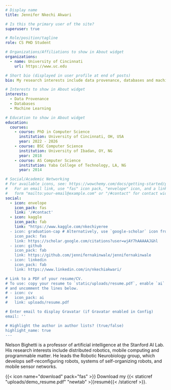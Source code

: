 ```yaml
---
# Display name
title: Jennifer Nkechi Akwari

# Is this the primary user of the site?
superuser: true

# Role/position/tagline
role: CS PHD Student

# Organizations/Affiliations to show in About widget
organizations:
  - name: University of Cincinnati
    url: https://www.uc.edu

# Short bio (displayed in user profile at end of posts)
bio: My research interests include data provenance, databases and machine learning

# Interests to show in About widget
interests:
  - Data Provenance
  - Databases
  - Machine Learning

# Education to show in About widget
education:
  courses:
    - course: PhD in Computer Science
      institution: University of Cincinnati, OH, USA
      year: 2022 - 2026
    - course: BSC Computer Science
      institution: University of Ibadan, OY, NG
      year: 2018
    - course: AS Computer Science
      institution: Yaba College of Technology, LA, NG
      year: 2014

# Social/Academic Networking
# For available icons, see: https://wowchemy.com/docs/getting-started/page-builder/#icons
#   For an email link, use "fas" icon pack, "envelope" icon, and a link in the
#   form "mailto:your-email@example.com" or "/#contact" for contact widget.
social:
  - icon: envelope
    icon_pack: fas
    link: '/#contact'
  - icon: kaggle
    icon_pack: fab
    link: "https://www.kaggle.com/nkechiyeree
  - icon: graduation-cap # Alternatively, use `google-scholar` icon from `ai` icon pack
    icon_pack: fas
    link: https://scholar.google.com/citations?user=wjAY7hAAAAAJ&hl
  - icon: github
    icon_pack: fab
    link: https://github.com/jennifernakinwale/jennifernakinwale
  - icon: linkedin
    icon_pack: fab
    link: https://www.linkedin.com/in/nkechiakwari/

# Link to a PDF of your resume/CV.
# To use: copy your resume to `static/uploads/resume.pdf`, enable `ai` icons in `params.toml`,
# and uncomment the lines below.
# - icon: cv
#   icon_pack: ai
#   link: uploads/resume.pdf

# Enter email to display Gravatar (if Gravatar enabled in Config)
email: ''

# Highlight the author in author lists? (true/false)
highlight_name: true
---
```



Nelson Bighetti is a professor of artificial intelligence at the Stanford AI Lab. His research interests include distributed robotics, mobile computing and programmable matter. He leads the Robotic Neurobiology group, which develops self-reconfiguring robots, systems of self-organizing robots, and mobile sensor networks.



{{< icon name="download" pack="fas" >}} Download my {{< staticref "uploads/demo_resume.pdf" "newtab" >}}resumé{{< /staticref >}}.
